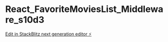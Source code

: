 # React_FavoriteMoviesList_Middleware_s10d3

[Edit in StackBlitz next generation editor ⚡️](https://stackblitz.com/~/github.com/volkante/React_FavoriteMoviesList_Middleware_s10d3)